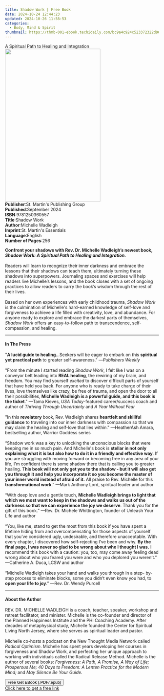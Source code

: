 ```yaml
---
title: Shadow Work | Free Book
date: 2024-10-24 12:44:23
updated: 2024-10-26 11:58:53
categories:
  - Body, Mind & Spirit
thumbnail: https://thmb-001-ebook.techidaily.com/bc9a4c924c523372322d963f95257f3149458f618693f6af94b996f6f2de3f1c.jpg
---
```

<main id="book-container">
  <div class="flex flex-col">
    <div class="book-brief flex-1 py-6 px-4 sm:p-6 md:py-10 md:px-8">
      <!-- brief-->
      <div class="book-brief-main">
        A Spiritual Path to Healing and Integration
      </div>
    </div>
    <div
      class="book-meta-info flex-1 grid gap-4 col-start-1 col-end-3 row-start-1 sm:mb-6 sm:grid-cols-4 lg:gap-6 lg:col-start-2 lg:row-end-6 lg:row-span-6 lg:mb-0"
    >
      <div
        class="book-meta-info-left place-content-center mt-4 p-4 text-sm leading-6 col-start-2 col-span-2 dark:text-slate-400"
      >
        <img
          class="w-full h-500 object-cover rounded-lg sm:h-255 sm:col-span-2 lg:col-span-full"
          src="https://img-001-ebook.techidaily.com/8b78efa995a840e8044c2b91083ca6c8f1280b91247166264f68f2a4af171484.jpg"
          alt=""
          width="312"
          height="500"
        />
      </div>
      <div
        class="book-meta-info-right mt-2 col-start-1 row-start-2 col-span-3 self-center"
      >
        <!-- meta data  -->
        <div class="flex flex-col px-4 md:px-8">
          <div class="flex-1">
            <strong>Publisher</strong>:<span class="px-2"
              >St. Martin&#39;s Publishing Group</span
            >
          </div>
          <div class="flex-1">
            <strong>Published</strong>:<span class="px-2">September 2024</span>
          </div>
          <div class="flex-1">
            <strong>ISBN</strong>:<span class="px-2">9781250360557</span>
          </div>
          <div class="flex-1">
            <strong>Title</strong>:<span class="px-2">Shadow Work</span>
          </div>
          <div class="flex-1">
            <strong>Author</strong>:<span class="px-2">Michelle Wadleigh</span>
          </div>
          <div class="flex-1">
            <strong>Imprint</strong>:<span class="px-2"
              >St. Martin&#39;s Essentials</span
            >
          </div>
          <div class="flex-1">
            <strong>Language</strong>:<span class="px-2">English</span>
          </div>
          <div class="flex-1">
            <strong>Number of Pages</strong>:<span class="px-2">256</span>
          </div>
        </div>
      </div>
    </div>
    <div class="book-description flex-1 py-6 px-4 sm:p-6 md:py-10 md:px-8">
      <div class="book-description-main">
        <div accordion-content="" id="description">
          <p>
            <b
              >Confront your shadows with Rev. Dr. Michelle Wadleigh’s newest
              book, <i>Shadow Work: A</i>
              <i>Spiritual Path to Healing and Integration. </i><br /></b
            ><br />Readers will learn to recognize their inner darkness and
            embrace the lessons that their shadows can teach them, ultimately
            turning these shadows into superpowers. Journaling spaces and
            exercises will help readers live Michelle’s lessons, and the book
            closes with a set of ongoing practices to allow readers to carry the
            book’s wisdom through the rest of their lives.<br /><br />Based on
            her own experiences with early childhood trauma,
            <i>Shadow Work</i> is the culmination of Michelle's hard-earned
            knowledge of self-love and forgiveness to achieve a life filled with
            creativity, love, and abundance. For anyone ready to explore and
            embrace the darkest parts of themselves, <i>Shadow Work </i>offers
            an easy-to-follow path to transcendence, self-compassion, and
            healing.
          </p>
        </div>
      </div>
    </div>
    <div class="book-excerpts flex-1 py-6 px-4 sm:p-6 md:py-10 md:px-8">
      <!-- excerpts-->
      <div class="book-excerpts-main">
        <hr />
        <h4 class="placeholder placeholder-heading">
          <span>In The Press</span>
        </h4>
        <p></p>
        <p>
          "<b>A lucid guide to healing</b>...Seekers will be eager to embark on
          this <b>spiritual yet practical path</b> to greater self-awareness."
          —<i>Publishers Weekly </i> <br /><br />"From the minute I started
          reading <i>Shadow Work</i>, I felt like I was on a conveyor belt
          leading into <b>REAL healing</b>, the rewiring of my brain, and
          freedom. You may find yourself <i>excited</i> to discover difficult
          parts of yourself that have held you back. For anyone who is ready to
          take charge of their lives, love themselves like crazy, be free of
          trauma, and open the door to all their possibilities,
          <b
            >Michelle Wadleigh is a powerful guide, and this book is the
            ticket</b
          >." —Tama Kieves, <i>USA Today-</i>featured career/success coach and
          author of <i>Thriving Through Uncertainty</i> and
          <i>A Year Without Fear<br /></i><br />"In this <b>revelatory</b> book,
          Rev. Wadleigh shares <b>heartfelt and skillful guidance</b> to
          traveling into our inner darkness with compassion so that we may claim
          the healing and self-love that lies within." —HeatherAsh Amara,
          bestselling author, Warrior Goddess series<br /><br />“Shadow work was
          a key to unlocking the unconscious blocks that were keeping me in so
          much pain. And Michelle's book is
          <b
            >stellar in not only explaining what it is but also how to do it in
            a friendly and effective way</b
          >. If you are struggling with moving forward or becoming free in any
          area of your life, I'm confident there is some shadow there that is
          calling you to greater healing. T<b
            >his book will not only get you to the shadow - but it will also get
            you through it and help you incorporate it so you become the master
            of your inner world instead of afraid of it.</b
          >
          All praise to Rev. Michelle for this <b>transformational work</b>.”
          —Mark Anthony Lord, spiritual leader and author<br /><br />“With deep
          love and a gentle touch,
          <b
            >Michelle Wadleigh brings to light that which we most want to keep
            in the shadows and walks us out of the darkness so that we can
            experience the joy we deserve</b
          >. Thank you for the gift of this book.” —Rev. Dr. Michele
          Whittington, founder of Unleash Your Life and author<br /><br />“You,
          like me, stand to get the most from this book if you have spent a
          lifetime hiding from and overcompensating for those aspects of
          yourself that you’ve considered ugly, undesirable, and therefore
          unacceptable. With every chapter, I discovered how self-rejecting I’ve
          been and why.
          <b
            >By the final page, I was never so glad to be wrong about who I
            thought I was.</b
          >
          I recommend this book with a caution: you, too, may come away feeling
          dead wrong about who you feared you were and who you deplored you
          weren’t.” —Catherine A. Duca<b>, </b>LCSW and author<br /><br />“Michelle
          Wadleigh takes your hand and walks you through in a step- by-step
          process to eliminate blocks, some you didn’t even know you had, to
          <b>open your life to joy</b>.” —Rev. Dr. Wendy Purcell
        </p>
        <p></p>
      </div>
    </div>
    <div class="book-about-author flex-1 py-6 px-4 sm:p-6 md:py-10 md:px-8">
      <!-- about author-->
      <div class="book-main-author-main">
        <hr />
        <h4 class="placeholder placeholder-heading">
          <span>About the Author</span>
        </h4>
        <p></p>
        <p>
          REV. DR. MICHELLE WADLEIGH is a coach, teacher, speaker, workshop and
          retreat facilitator, and minister. Michelle is the co-founder and
          director of the Planned Happiness Institute and the PHI Coaching
          Academy. After decades of metaphysical study, Michelle founded the
          Center for Spiritual Living North Jersey, where she serves as
          spiritual leader and pastor. <br /><br />Michelle co-hosts a podcast
          on the New Thought Media Network called <i>Radical Optimism</i>.
          Michelle has spent years developing her courses in forgiveness and
          Shadow Work, and perfecting her unique approach to working with
          individuals called the Radical Release Method. Michelle is the author
          of several books:
          <i
            >Forgiveness: A Path, A Promise, A Way of Life; Prosperous Me; 40
            Days to Freedom: A Lenten Practice for the Modern Mind; </i
          >and<i> May Silence Be Your Guide. </i>
        </p>
        <p></p>
      </div>
    </div>
    <div class="book-free-get flex-1 py-6 px-4 sm:p-6 md:py-10 md:px-8">
      <button
        id="btn-free-get"
        class="bg-blue-500 hover:bg-blue-700 text-white font-bold py-2 px-4 rounded"
      >
        Free Get EBook (.PDF/.epub)
      </button>
      <div id="countdown-display" class="px-2 text-lg mt-2"></div>
      <a
        id="free-link"
        class="hidden bg-blue-500 hover:bg-blue-700 text-white font-bold py-2 px-4 rounded"
        href="https://www.ebooks.com/en-us/book/211174645/shadow-work/michelle-wadleigh/"
        target="_blank"
        >Click here to get a free link</a
      >
    </div>
    <script>
      let countdownTime = 0;
      let countdownInterval = null;
      document
        .getElementById('btn-free-get')
        .addEventListener('click', startCountdown);
      function startCountdown() {
        countdownTime = new Date().getTime() + 60000 * 3;
        countdownInterval = setInterval(updateCountdown, 1000);
        document.getElementById('btn-free-get').disabled = true;
        document
          .getElementById('btn-free-get')
          .classList.add('bg-gray-500', 'cursor-not-allowed');
      }
      function updateCountdown() {
        let currentTime = new Date().getTime();
        let timeLeft = countdownTime - currentTime;
        let secondsLeft = Math.floor(timeLeft / 1000);
        document.getElementById('countdown-display').innerHTML =
          `Remaining time: ${secondsLeft} seconds.`;
        if (secondsLeft <= 0) {
          clearInterval(countdownInterval);
          document.getElementById('btn-free-get').classList.add('hidden');
          document.getElementById('free-link').classList.remove('hidden');
          document.getElementById('countdown-display').innerHTML = '';
        }
      }
    </script>
  </div>
</main>
